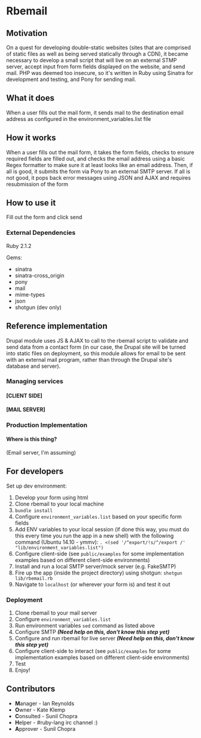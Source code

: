 # Rbemail

## Motivation
On a quest for developing double-static websites (sites that are comprised of static files as well as being served statically through a CDN), it became necessary to develop a small script that will live on an external STMP server, accept input from form fields displayed on the website, and send mail. PHP was deemed too insecure, so it's written in Ruby using Sinatra for development and testing, and Pony for sending mail.

## What it does
When a user fills out the mail form, it sends mail to the destination email address as configured in the environment_variables.list file

## How it works
When a user fills out the mail form, it takes the form fields, checks to ensure required fields are filled out, and checks the email address using a basic Regex formatter to make sure it at least looks like an email address.  Then, if all is good, it submits the form via Pony to an external SMTP server.  If all is not good, it pops back error messages using JSON and AJAX and requires resubmission of the form

## How to use it
Fill out the form and click send

### External Dependencies
Ruby 2.1.2

Gems:
- sinatra
- sinatra-cross_origin
- pony
- mail
- mime-types
- json
- shotgun (dev only)

## Reference implementation

Drupal module uses JS & AJAX to call to the rbemail script to validate and send data from a contact form (in our case, the Drupal site will be turned into static files on deployment, so this module allows for email to be sent with an external mail program, rather than through the Drupal site's database and server).

### Managing services

#### [CLIENT SIDE]
#### [MAIL SERVER]

### Production Implementation

#### Where is this thing?

(Email server, I'm assuming)

## For developers

Set up dev environment:
1. Develop your form using html
2. Clone rbemail to your local machine
3. `bundle install`
4. Configure `environment_variables.list` based on your specific form fields
5. Add ENV variables to your local session (if done this way, you must do this every time you run the app in a new shell) with the following command (Ubuntu 14.10 - ymmv): `. <(sed '/^export/!s/^/export /' "lib/environment_variables.list")`
7. Configure client-side (see `public/examples` for some implementation examples based on different client-side environments)
8. Install and run a local SMTP server/mock server (e.g. FakeSMTP)
9. Fire up the app (inside the project directory) using shotgun: `shotgun lib/rbemail.rb`
10. Navigate to `localhost` (or wherever your form is) and test it out

### Deployment
1. Clone rbemail to your mail server
2. Configure `environment_variables.list`
3. Run environment variables `sed` command as listed above
4. Configure SMTP ***(Need help on this, don't know this step yet)***
5. Configure and run rbemail for live server ***(Need help on this, don't know this step yet)***
6. Configure client-side to interact (see `public/examples` for some implementation examples based on different client-side environments)
7. Test
8. Enjoy!


## Contributors

- **M**anager - Ian Reynolds
- **O**wner   - Kate Klemp
- **C**onsulted - Sunil Chopra
- **H**elper    - #ruby-lang irc channel :)
- **A**pprover  - Sunil Chopra
